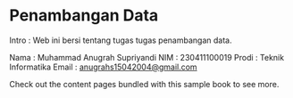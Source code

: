# Penambangan Data

Intro :
Web ini bersi tentang tugas tugas penambangan data.


Nama : Muhammad Anugrah Supriyandi
NIM : 230411100019
Prodi : Teknik Informatika
Email : anugrahs15042004@gmail.com

Check out the content pages bundled with this sample book to see more.

```{tableofcontents}
```
